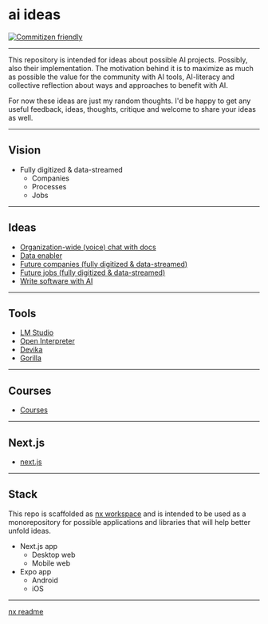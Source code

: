 # ai ideas

[![Commitizen friendly](https://img.shields.io/badge/commitizen-friendly-brightgreen.svg)](http://commitizen.github.io/cz-cli/)

---

This repository is intended for ideas about possible AI projects. Possibly, also their implementation. The motivation behind it is to maximize as much as possible the value for the community with AI tools, AI-literacy and collective reflection about ways and approaches to benefit with AI.

For now these ideas are just my random thoughts. I'd be happy to get any useful feedback, ideas, thoughts, critique and welcome to share your ideas as well.

---

## Vision

- Fully digitized & data-streamed
  - Companies
  - Processes
  - Jobs

---

## Ideas

- [Organization-wide (voice) chat with docs](./readme/ideas/org-wide-chat/org-wide-chat-with-docs.md)
- [Data enabler](./readme/ideas/data-enabler/data-enabler.md)
- [Future companies (fully digitized & data-streamed)](./readme/ideas/future-companies/future-companies.md)
- [Future jobs (fully digitized & data-streamed)](./readme/ideas/future-jobs/future-jobs.md)
- [Write software with AI](./readme/ideas/write-software-with-ai/write-software-with-ai.md)

---

## Tools

- [LM Studio](./readme/tools/lm-studio.md)
- [Open Interpreter](./readme/tools/open-interpreter.md)
- [Devika](./readme/tools/devika.md)
- [Gorilla](./readme/tools/gorilla.md)

---

## Courses

- [Courses](./readme/courses/courses.md)

---

## Next.js

- [next.js](./readme/tools/nextjs.md)

---

## Stack

This repo is scaffolded as [nx workspace](https://nx.dev/) and is intended to be used as a monorepository for possible applications and libraries that will help better unfold ideas.

- Next.js app
  - Desktop web
  - Mobile web
- Expo app
  - Android
  - iOS

---

[nx readme](/readme/docs/nx-readme.md)
